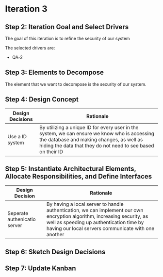 # Iteration 3

## Step 2: Iteration Goal and Select Drivers

The goal of this iteration is to refine the security of our system

The selected drivers are:

* QA-2


## Step 3: Elements to Decompose

The element that we want to decompose is the security of our system.

## Step 4: Design Concept

| Design Decisions | Rationale |
| ---------------- | --------- |
| Use a ID system | By utilizing a unique ID for every user in the system, we can ensure we know who is accessing the database and making changes, as well as hiding the data that they do not need to see based on their ID |


## Step 5: Instantiate Architectural Elements, Allocate Responsibilities, and Define Interfaces

| Design Decision | Rationale |
| --------------- | --------- |
| Seperate authenicatio server | By having a local server to handle authentication, we can implement our own encryption algorithm, increasing security, as well as speeding up authentication time by having our local servers communicate with one another |

## Step 6: Sketch Design Decisions

## Step 7: Update Kanban
